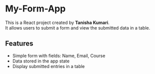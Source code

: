 # My-Form-App

This is a React project created by **Tanisha Kumari**.  
It allows users to submit a form and view the submitted data in a table.

## Features

- Simple form with fields: Name, Email, Course  
- Data stored in the app state  
- Display submitted entries in a table  


